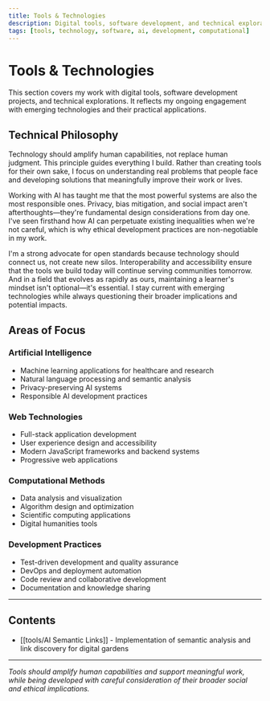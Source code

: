 ```yaml
---
title: Tools & Technologies
description: Digital tools, software development, and technical explorations in AI, web development, and computational methods.
tags: [tools, technology, software, ai, development, computational]
---
```


# Tools & Technologies

This section covers my work with digital tools, software development projects, and technical explorations. It reflects my ongoing engagement with emerging technologies and their practical applications.

## Technical Philosophy

Technology should amplify human capabilities, not replace human judgment. This principle guides everything I build. Rather than creating tools for their own sake, I focus on understanding real problems that people face and developing solutions that meaningfully improve their work or lives.

Working with AI has taught me that the most powerful systems are also the most responsible ones. Privacy, bias mitigation, and social impact aren't afterthoughts—they're fundamental design considerations from day one. I've seen firsthand how AI can perpetuate existing inequalities when we're not careful, which is why ethical development practices are non-negotiable in my work.

I'm a strong advocate for open standards because technology should connect us, not create new silos. Interoperability and accessibility ensure that the tools we build today will continue serving communities tomorrow. And in a field that evolves as rapidly as ours, maintaining a learner's mindset isn't optional—it's essential. I stay current with emerging technologies while always questioning their broader implications and potential impacts.

## Areas of Focus

### Artificial Intelligence
- Machine learning applications for healthcare and research
- Natural language processing and semantic analysis
- Privacy-preserving AI systems
- Responsible AI development practices

### Web Technologies
- Full-stack application development
- User experience design and accessibility
- Modern JavaScript frameworks and backend systems
- Progressive web applications

### Computational Methods
- Data analysis and visualization
- Algorithm design and optimization
- Scientific computing applications
- Digital humanities tools

### Development Practices
- Test-driven development and quality assurance
- DevOps and deployment automation
- Code review and collaborative development
- Documentation and knowledge sharing

---

## Contents

- [[tools/AI Semantic Links]] - Implementation of semantic analysis and link discovery for digital gardens

---

*Tools should amplify human capabilities and support meaningful work, while being developed with careful consideration of their broader social and ethical implications.*